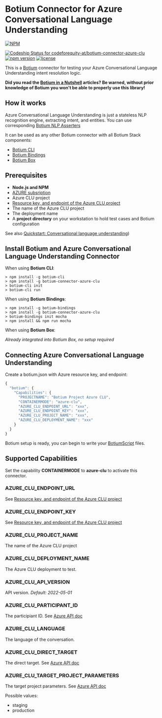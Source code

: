 # Botium Connector for Azure Conversational Language Understanding

[![NPM](https://nodei.co/npm/botium-connector-azure-clu.png?downloads=true&downloadRank=true&stars=true)](https://nodei.co/npm/botium-connector-azure-clu/)

[![Codeship Status for codeforequity-at/botium-connector-azure-clu](https://app.codeship.com/projects/339e78b1-0906-4972-afba-fb5a4488db87/status?branch=master)](https://app.codeship.com/projects/462729)
[![npm version](https://badge.fury.io/js/botium-connector-azure-clu.svg)](https://badge.fury.io/js/botium-connector-azure-clu)
[![license](https://img.shields.io/github/license/mashape/apistatus.svg)]()

This is a [Botium](https://github.com/codeforequity-at/botium-core) connector for testing your Azure Conversational Language Understanding intent resolution logic.

__Did you read the [Botium in a Nutshell](https://medium.com/@floriantreml/botium-in-a-nutshell-part-1-overview-f8d0ceaf8fb4) articles? Be warned, without prior knowledge of Botium you won't be able to properly use this library!__

## How it works

Azure Conversational Language Understanding is just a stateless NLP recognition engine, extracting intent, and entities. 
You can use corresponding [Botium NLP Asserters](https://botium-docs.readthedocs.io/en/latest/05_botiumscript/index.html#nlp-asserter-intents-entities-confidence)

It can be used as any other Botium connector with all Botium Stack components:
* [Botium CLI](https://github.com/codeforequity-at/botium-cli/)
* [Botium Bindings](https://github.com/codeforequity-at/botium-bindings/)
* [Botium Box](https://www.botium.at)

## Prerequisites

* __Node.js and NPM__
* [AZURE subsription](https://azure.microsoft.com/free/cognitive-services)
* Azure CLU project
* [Resource key, and endpoint of the Azure CLU project](https://learn.microsoft.com/en-us/azure/cognitive-services/language-service/conversational-language-understanding/quickstart#get-your-resource-keys-and-endpoint)
* The name of the Azure CLU project
* The deployment name
* A __project directory__ on your workstation to hold test cases and Botium configuration

See also [Quickstart: Conversational language understanding](https://learn.microsoft.com/en-us/azure/cognitive-services/language-service/conversational-language-understanding/quickstart))

## Install Botium and Azure Conversational Language Understanding Connector

When using __Botium CLI__:

```
> npm install -g botium-cli
> npm install -g botium-connector-azure-clu
> botium-cli init
> botium-cli run
```

When using __Botium Bindings__:

```
> npm install -g botium-bindings
> npm install -g botium-connector-azure-clu
> botium-bindings init mocha
> npm install && npm run mocha
```

When using __Botium Box__:

_Already integrated into Botium Box, no setup required_

## Connecting Azure Conversational Language Understanding

Create a botium.json with Azure resource key, and endpoint:

```javascript
{
  "botium": {
    "Capabilities": {
      "PROJECTNAME": "Botium Project Azure CLU",
      "CONTAINERMODE": "azure-clu",
      "AZURE_CLU_ENDPOINT_URL": "xxx",
      "AZURE_CLU_ENDPOINT_KEY": "xxx",
      "AZURE_CLU_PROJECT_NAME": "xxx",
      "AZURE_CLU_DEPLOYMENT_NAME": "xxx"
    }
  }
}
```

Botium setup is ready, you can begin to write your [BotiumScript](https://github.com/codeforequity-at/botium-core/wiki/Botium-Scripting) files.

## Supported Capabilities

Set the capability __CONTAINERMODE__ to __azure-clu__ to activate this connector.

### AZURE_CLU_ENDPOINT_URL
See [Resource key, and endpoint of the Azure CLU project](https://learn.microsoft.com/en-us/azure/cognitive-services/language-service/conversational-language-understanding/quickstart#get-your-resource-keys-and-endpoint)

### AZURE_CLU_ENDPOINT_KEY
See [Resource key, and endpoint of the Azure CLU project](https://learn.microsoft.com/en-us/azure/cognitive-services/language-service/conversational-language-understanding/quickstart#get-your-resource-keys-and-endpoint)

### AZURE_CLU_PROJECT_NAME
The name of the Azure CLU project

### AZURE_CLU_DEPLOYMENT_NAME
The Azure CLU deployment to test.

### AZURE_CLU_API_VERSION
API version.
_Default: 2022-05-01_

### AZURE_CLU_PARTICIPANT_ID
The participiant ID. See [Azure API doc](https://learn.microsoft.com/en-us/rest/api/language/2022-05-01/conversation-analysis-runtime/analyze-conversation)

### AZURE_CLU_LANGUAGE
The language of the conversation.

### AZURE_CLU_DIRECT_TARGET
The direct target. See [Azure API doc](https://learn.microsoft.com/en-us/rest/api/language/2022-05-01/conversation-analysis-runtime/analyze-conversation)

### AZURE_CLU_TARGET_PROJECT_PARAMETERS
The target project parameters. See [Azure API doc](https://learn.microsoft.com/en-us/rest/api/language/2022-05-01/conversation-analysis-runtime/analyze-conversation)




Possible values:
* staging
* production

